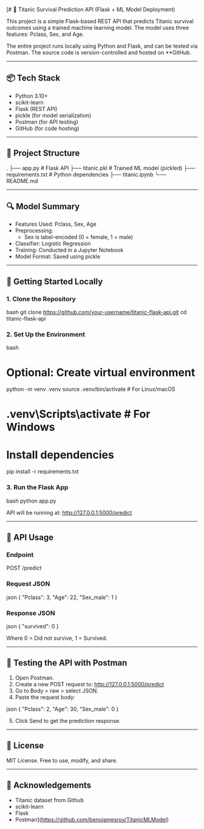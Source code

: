 [# 🧠 Titanic Survival Prediction API (Flask + ML Model Deployment)

This project is a simple Flask-based REST API that predicts Titanic survival outcomes using a trained machine learning model. The model uses three features: Pclass, Sex, and Age.

The entire project runs locally using Python and Flask, and can be tested via Postman. The source code is version-controlled and hosted on **GitHub.

---

## 📦 Tech Stack

- Python 3.10+
- scikit-learn
- Flask (REST API)
- pickle (for model serialization)
- Postman (for API testing)
- GitHub (for code hosting)

---

## 📁 Project Structure


.
├── app.py               # Flask API
├── titanic.pkl          # Trained ML model (pickled)
├── requirements.txt     # Python dependencies
├── titanic.ipynb
└── README.md


---

## 🔍 Model Summary

- Features Used: Pclass, Sex, Age
- Preprocessing:
  - Sex is label-encoded (0 = female, 1 = male)
- Classifier: Logistic Regression
- Training: Conducted in a Jupyter Notebook 
- Model Format: Saved using pickle

---

## 🚀 Getting Started Locally

### 1. Clone the Repository

bash
git clone https://github.com/your-username/titanic-flask-api.git
cd titanic-flask-api


### 2. Set Up the Environment

bash
# Optional: Create virtual environment
python -m venv .venv
source .venv/bin/activate   # For Linux/macOS
# .venv\Scripts\activate  # For Windows

# Install dependencies
pip install -r requirements.txt


### 3. Run the Flask App

bash
python app.py


API will be running at: http://127.0.0.1:5000/predict

---

## 🔄 API Usage

### Endpoint


POST /predict


### Request JSON

json
{
  "Pclass": 3,
  "Age": 22,
  "Sex_male": 1
}


### Response JSON

json
{
  "survived": 0
}


Where 0 = Did not survive, 1 = Survived.

---

## 🧪 Testing the API with Postman

1. Open Postman.
2. Create a new POST request to: http://127.0.0.1:5000/predict
3. Go to Body > raw > select JSON.
4. Paste the request body:

json
{
  "Pclass": 2,
  "Age": 30,
  "Sex_male": 0
}


5. Click Send to get the prediction response.

---


## 📄 License

MIT License. Free to use, modify, and share.

---

## 🙌 Acknowledgements

- Titanic dataset from Github  
- scikit-learn  
- Flask  
- Postman](https://github.com/benojamesroy/TitanicMLModel)
